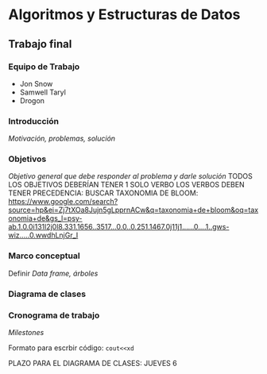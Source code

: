 Algoritmos y Estructuras de Datos
=================================

Trabajo final
-------------

### Equipo de Trabajo
* Jon Snow
* Samwell Taryl
* Drogon

### Introducción

_Motivación, problemas, solución_

### Objetivos
_Objetivo general que debe responder al problema y darle solución_
TODOS LOS OBJETIVOS DEBERÍAN TENER 1 SOLO VERBO
LOS VERBOS DEBEN TENER PRECEDENCIA: BUSCAR TAXONOMIA DE BLOOM: https://www.google.com/search?source=hp&ei=Zj7tXOa8Jujn5gLpprnACw&q=taxonomia+de+bloom&oq=taxonomia+de&gs_l=psy-ab.1.0.0i131l2j0l8.331.1656..3517...0.0..0.251.1467.0j11j1......0....1..gws-wiz.....0.wwdhLnjGr_I

### Marco conceptual
Definir _Data frame, árboles_

### Diagrama de clases

### Cronograma de trabajo
_Milestones_

Formato para escrbir código: ```cout<<xd```

PLAZO PARA EL DIAGRAMA DE CLASES: JUEVES 6
